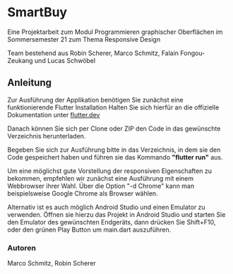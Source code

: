 # SmartBuy

Eine Projektarbeit zum Modul Programmieren graphischer Oberflächen im Sommersemester 21 zum Thema Responsive Design

Team bestehend aus Robin Scherer, Marco Schmitz, Falain Fongou-Zeukang und Lucas Schwöbel

## Anleitung

Zur Ausführung der Applikation benötigen Sie zunächst eine funktionierende Flutter Installation
Halten Sie sich hierfür an die offizielle Dokumentation unter [flutter.dev](https://flutter.dev/docs/get-started/install)

Danach können Sie sich per Clone oder ZIP den Code in das gewünschte Verzeichnis herunterladen.

Begeben Sie sich zur Ausführung bitte in das Verzeichnis, in dem sie den Code gespeichert haben und 
führen sie das Kommando **"flutter run"** aus.

Um eine möglichst gute Vorstellung der responsiven Eigenschaften zu bekommen,
empfehlen wir zunächst eine Ausführung mit einem Webbrowser ihrer Wahl.
Über die Option "-d Chrome" kann man beispielsweise Google Chrome als Browser wählen.

Alternativ ist es auch möglich Android Studio und einen Emulator zu verwenden.
Öffnen sie hierzu das Projekt in Android Studio und starten Sie den Emulator des gewünschten Endgeräts, dann drücken Sie Shift+F10, 
oder den grünen Play Button um main.dart auszuführen.

### Autoren

Marco Schmitz, Robin Scherer
